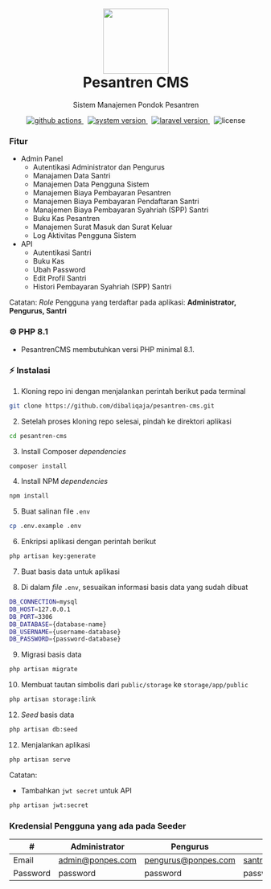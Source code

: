 <!-- [in English README](https://github.com) 🇬🇧 👈 SOON -->

<h1 align="center">
  <img src="https://raw.githubusercontent.com/dibaliqaja/pesantren-cms/master/public/assets/img/ponpes.svg" width="130px"/><br/>
  Pesantren CMS
</h1>
<p align="center">Sistem Manajemen Pondok Pesantren</p>

<p align="center">
    <a href="https://github.com/dibaliqaja/pesantren-cms/actions/workflows/laravel.yml" target="_blank">
        <img src="https://img.shields.io/badge/actions-passing-success?style=for-the-badge&logo=github-actions" alt="github actions" />
    </a>
    &nbsp;
    <a href="https://github.com/dibaliqaja/pesantren-cms/releases" target="_blank">
        <img src="https://img.shields.io/badge/version-v1.0.0-red?style=for-the-badge&logo=none" alt="system version" />
    </a>
    &nbsp;
    <a href="https://github.com/dibaliqaja/pesantren-cms" target="_blank">
        <img src="https://img.shields.io/badge/Laravel-v10.9.0-fb503b?style=for-the-badge&logo=laravel" alt="laravel version" />
    </a>
    &nbsp;
    <img src="https://img.shields.io/badge/license-mit-red?style=for-the-badge&logo=none" alt="license" />
</p>

### Fitur
- Admin Panel
  - Autentikasi Administrator dan Pengurus
  - Manajamen Data Santri
  - Manajemen Data Pengguna Sistem
  - Manajemen Biaya Pembayaran Pesantren
  - Manajemen Biaya Pembayaran Pendaftaran Santri
  - Manajemen Biaya Pembayaran Syahriah (SPP) Santri
  - Buku Kas Pesantren
  - Manajemen Surat Masuk dan Surat Keluar
  - Log Aktivitas Pengguna Sistem
- API
  - Autentikasi Santri
  - Buku Kas
  - Ubah Password
  - Edit Profil Santri
  - Histori Pembayaran Syahriah (SPP) Santri

Catatan: <i>Role</i> Pengguna yang terdaftar pada aplikasi: <b>Administrator, Pengurus, Santri</b>

### ⚙️ PHP 8.1
- PesantrenCMS membutuhkan versi PHP minimal 8.1.

### ⚡️ Instalasi
1. Kloning repo ini dengan menjalankan perintah berikut pada terminal
```bash
git clone https://github.com/dibaliqaja/pesantren-cms.git
```
2. Setelah proses kloning repo selesai, pindah ke direktori aplikasi
```bash
cd pesantren-cms
```
3. Install Composer <i>dependencies</i>
```bash
composer install
```
4. Install NPM <i>dependencies</i>
```bash
npm install
```
5. Buat salinan file `.env`
```bash
cp .env.example .env
```
6. Enkripsi aplikasi dengan perintah berikut
```bash
php artisan key:generate
```
7. Buat basis data untuk aplikasi

8. Di dalam <i>file</i> `.env`, sesuaikan informasi basis data yang sudah dibuat
```bash
DB_CONNECTION=mysql
DB_HOST=127.0.0.1
DB_PORT=3306
DB_DATABASE={database-name}
DB_USERNAME={username-database}
DB_PASSWORD={password-database}
```
9. Migrasi basis data
```bash
php artisan migrate
```
10. Membuat tautan simbolis dari `public/storage` ke `storage/app/public`
```bash
php artisan storage:link
```
12. <i>Seed</i> basis data
```bash
php artisan db:seed
```
12. Menjalankan aplikasi
```bash
php artisan serve
```

Catatan:
- Tambahkan `jwt secret` untuk API
```bash
php artisan jwt:secret
```



### Kredensial Pengguna yang ada pada Seeder
| #        | Administrator    | Pengurus            | Santri              |
| -------- | ---------------- | ------------------- | ------------------- |
| Email    | admin@ponpes.com | pengurus@ponpes.com | santri@ponpes.com |
| Password | password         | password            | password            |


